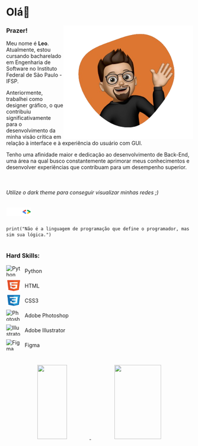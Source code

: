 <h1>Olá👋</h1>

<a href="https://github.com/leosupply">
    <img align="right" width="350px" src="https://raw.githubusercontent.com/LeoSupply/LeoSupply/main/perfil_blob.png" alt="img_perfil">
</a>

<div>
    <h3>Prazer!</h3> 
    <p>Meu nome é <b>Leo</b>. Atualmente, estou cursando bacharelado em Engenharia de Software no Instituto Federal de São Paulo - IFSP.</p>
    <p>Anteriormente, trabalhei como designer gráfico, o que contribuiu significativamente para o desenvolvimento da minha visão crítica em relação à interface e à experiência do usuário com GUI.</p>
    <p>Tenho uma afinidade maior e dedicação ao desenvolvimento de Back-End, uma área na qual busco constantemente aprimorar meus conhecimentos e desenvolver experiências que contribuam para um desempenho superior.</p>
</div>

<br>

<div>
    <h6>Utilize o dark theme para conseguir visualizar minhas redes ;)</h6>
    <a href="https://www.linkedin.com/in/leo-freitas-28a190163/" target="_blank" ><img align="left" alt="LinkedIn" width="22px" src="https://github.com/Aakarsh-B/trying-repos/blob/master/linkedin.svg" /></a>
    <a href="https://dev.to/leosupply" target="_blank"><img align="left" alt="Blog" width="22px" src="https://github.com/Aakarsh-B/trying-repos/blob/master/dev-badge.svg" /></a>
    <a href="https://g.dev/leofreitas" target="_blank"><img align="left" alt="GoogleDev" width="22px" src="https://raw.githubusercontent.com/LeoSupply/LeoSupply/b125e24a43656f21b1b33ae9ee7f5de7e223cec6/google_dev.svg" /></a>
</div>
<br>
<br>

```
print("Não é a linguagem de programação que define o programador, mas sim sua lógica.")
```

#

<div>
    <h3>Hard Skills:</h3>
    <ul style="list-style-type: none; padding: 0; margin: 0;">
        <li style="display: flex; align-items: center; margin-bottom: 10px;">
            <img
                style="margin-right: 10px;"
                align="center"
                alt="Python"
                height="30"
                width="40"
                src="https://www.svgrepo.com/show/354238/python.svg"/>
            <span>Python</span>
        </li>
        <li style="display: flex; align-items: center; margin-bottom: 10px;">
            <img
                style="margin-right: 10px;"
                align="center"
                alt="HTML"
                height="30"
                width="40"
                src="https://raw.githubusercontent.com/devicons/devicon/master/icons/html5/html5-original.svg"/>
            <span>HTML</span>
        </li>
        <li style="display: flex; align-items: center; margin-bottom: 10px;">
            <img
                style="margin-right: 10px;"
                align="center"
                alt="CSS3"
                height="30"
                width="40"
                src="https://raw.githubusercontent.com/devicons/devicon/master/icons/css3/css3-original.svg"/>
            <span>CSS3</span>
        </li>
        <li style="display: flex; align-items: center; margin-bottom: 10px;">
            <img
                style="margin-right: 10px;"
                align="center"
                alt="Photoshop"
                height="30"
                width="40"
                src="https://www.svgrepo.com/show/452149/adobe-photoshop.svg"/>
            <span>Adobe Photoshop</span>
        </li>
        <li style="display: flex; align-items: center; margin-bottom: 10px;">
            <img
                style="margin-right: 10px;"
                align="center"
                alt="Illustrator"
                height="30"
                width="40"
                src="https://www.svgrepo.com/show/452147/adobe-illustrator.svg"/>
            <span>Adobe Illustrator</span>
        </li>
        <li style="display: flex; align-items: center; margin-bottom: 10px;">
            <img
                style="margin-right: 10px;"
                align="center"
                alt="Figma"
                height="30"
                width="40"
                src="https://www.svgrepo.com/show/354987/figma.svg"/>
            <span>Figma</span>
        </li>
    </ul>
</div>

#

<p align="center">
    <a href="https://github.com/leosupply">
        <img height="200em" width="40%" src="https://github-readme-stats.vercel.app/api?username=leosupply&show_icons=true&theme=algolia&include_all_commits=true&count_private=true"/>
        <img height="200em" width="50%" src="https://github-readme-stats-eight-theta.vercel.app/api/top-langs/?username=leosupply&layout=compact&langs_count=8&theme=algolia"/>
    </a>
</p>
